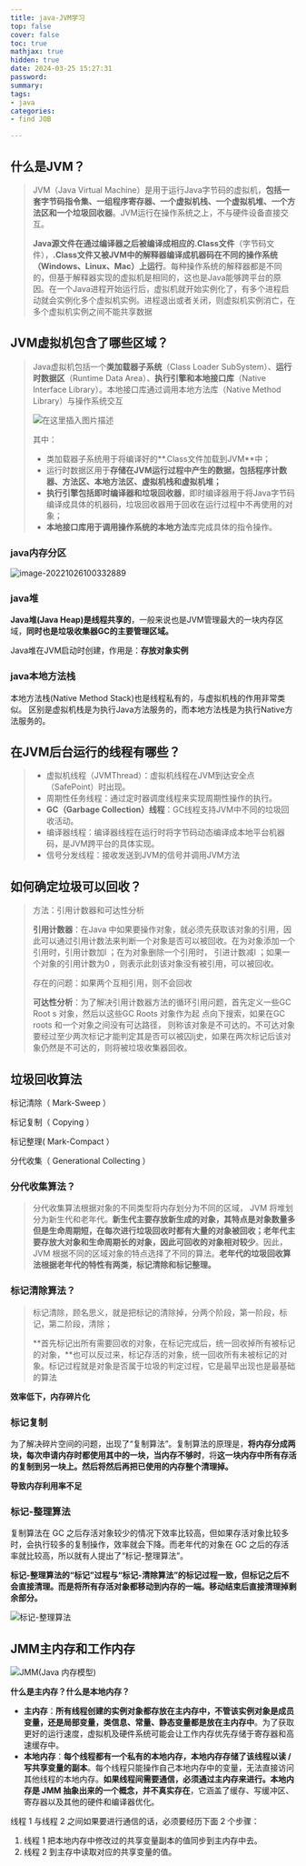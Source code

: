 ```yaml
---
title: java-JVM学习
top: false
cover: false
toc: true
mathjax: true
hidden: true
date: 2024-03-25 15:27:31
password:
summary:
tags:
- java
categories:
- find JOB

---
```


## 什么是JVM？

> JVM（Java Virtual Machine）是用于运行Java字节码的虚拟机，**包括一套字节码指令集、一组程序寄存器、一个虚拟机栈、一个虚拟机堆、一个方法区和一个垃圾回收器**。JVM运行在操作系统之上，不与硬件设备直接交互。
>
> **Java源文件在通过编译器之后被编译成相应的.Class文件**（字节码文件），**.Class文件又被JVM中的解释器编译成机器码在不同的操作系统（Windows、Linux、Mac）上运行**。每种操作系统的解释器都是不同的，但基于解释器实现的虚拟机是相同的，这也是Java能够跨平台的原因。在一个Java进程开始运行后，虚拟机就开始实例化了，有多个进程启动就会实例化多个虚拟机实例。进程退出或者关闭，则虚拟机实例消亡，在多个虚拟机实例之间不能共享数据

## JVM虚拟机包含了哪些区域？

> Java虚拟机包括一个**类加载器子系统**（Class Loader SubSystem）、**运行时数据区**（Runtime Data Area）、**执行引擎和本地接口库**（Native Interface Library）。本地接口库通过调用本地方法库（Native Method Library）与操作系统交互
>
> ![在这里插入图片描述](https://raw.githubusercontent.com/kengerlwl/kengerlwl.github.io/master/image/f2e69943a7177210b2e5fff570bf4e7b/73d29dcb23f68f1f4695f67fd4e00fd3.png)
>
> 其中：
>
> - 类加载器子系统用于将编译好的**.Class文件加载到JVM**中；
> - 运行时数据区用于**存储在JVM运行过程中产生的数据，包括程序计数器、方法区、本地方法区、虚拟机栈和虚拟机堆；**
> - **执行引擎包括即时编译器和垃圾回收器**，即时编译器用于将Java字节码编译成具体的机器码，垃圾回收器用于回收在运行过程中不再使用的对象；
> - **本地接口库用于调用操作系统的本地方法**库完成具体的指令操作。





### java内存分区

![image-20221026100332889](https://raw.githubusercontent.com/kengerlwl/kengerlwl.github.io/master/image/f2e69943a7177210b2e5fff570bf4e7b/8d49402e9a8099495c09a33c227b839e.png)

### java堆

**Java堆(Java Heap)是线程共享的**，一般来说也是JVM管理最大的一块内存区域，**同时也是垃圾收集器GC的主要管理区域。**

Java堆在JVM启动时创建，作用是：**存放对象实例**



###  java本地方法栈

本地方法栈(Native Method Stack)也是线程私有的，与虚拟机栈的作用非常类似。 区别是虚拟机栈是为执行Java方法服务的，而本地方法栈是为执行Native方法服务的。







## 在JVM后台运行的线程有哪些？

> - 虚拟机线程（JVMThread）：虚拟机线程在JVM到达安全点（SafePoint）时出现。
> - 周期性任务线程：通过定时器调度线程来实现周期性操作的执行。
> - **GC（Garbage Collection）线程**：GC线程支持JVM中不同的垃圾回收活动。
> - 编译器线程：编译器线程在运行时将字节码动态编译成本地平台机器码，是JVM跨平台的具体实现。
> - 信号分发线程：接收发送到JVM的信号并调用JVM方法







## 如何确定垃圾可以回收？

> 方法：引用计数器和可达性分析
>
> **引用计数器**：在Java 中如果要操作对象，就必须先获取该对象的引用，因此可以通过引用计数法来判断一个对象是否可以被回收。在为对象添加一个引用时，引用计数加l ；在为对象删除一个引用时， 引进计数减l ；如果一个对象的引用计数为0 ，则表示此刻该对象没有被引用，可以被回收。
>
> 存在的问题：如果两个互相引用，则不会回收
>
> **可达性分析**：为了解决引用计数器方法的循环引用问题，首先定义一些GC Root s 对象，然后以这些GC Roots 对象作为起
>  点向下搜索，如果在GC roots 和一个对象之间没有可达路径， 则称该对象是不可达的。不可达对象要经过至少两次标记才能判定其是否可以被囚lj史，如果在两次标记后该对象仍然是不可达的，则将被垃圾收集器回收。







## 垃圾回收算法

标记清除（ Mark-Sweep ）

标记复制（ Copying ）

标记整理( Mark-Compact ）

分代收集（ Generational Collecting ）







### 分代收集算法？

> 分代收集算法根据对象的不同类型将内存划分为不同的区域， JVM 将堆划分为新生代和老年代。**新生代主要存放新生成的对象，其特点是对象数量多但是生命周期短，在每次进行垃圾回收时都有大量的对象被回收；老年代主要存放大对象和生命周期长的对象，因此可回收的对象相对较少**。因此， JVM 根据不同的区域对象的特点选择了不同的算法。**老年代的垃圾回收算法根据老年代的特性有两类，标记清除和标记整理。**



### 标记清除算法？

> 标记清除，顾名思义，就是把标记的清除掉，分两个阶段，第一阶段，标记，第二阶段，清除；
>
> **首先标记出所有需要回收的对象，在标记完成后，统一回收掉所有被标记的对象，**也可以反过来，标记存活的对象，统一回收所有未被标记的对象。标记过程就是对象是否属于垃圾的判定过程，它是最早出现也是最基础的算法

**效率低下，内存碎片化**

### 标记复制

为了解决碎片空间的问题，出现了“复制算法”。复制算法的原理是，**将内存分成两块，每次申请内存时都使用其中的一块，当内存不够时**，将**这一块内存中所有存活的复制到另一块上。然后将然后再把已使用的内存整个清理掉。**

**导致内存利用率不足**

### 标记-整理算法

复制算法在 GC 之后存活对象较少的情况下效率比较高，但如果存活对象比较多时，会执行较多的复制操作，效率就会下降。而老年代的对象在 GC 之后的存活率就比较高，所以就有人提出了“标记-整理算法”。

**标记-整理算法的“标记”过程与“标记-清除算法”的标记过程一致，但标记之后不会直接清理。而是将所有存活对象都移动到内存的一端。移动结束后直接清理掉剩余部分。**

![标记-整理算法](https://raw.githubusercontent.com/kengerlwl/kengerlwl.github.io/master/image/f2e69943a7177210b2e5fff570bf4e7b/9f54c5467aad11f9dd339ba0f2e05b8e.png)







## JMM主内存和工作内存





![JMM(Java 内存模型)](https://oss.javaguide.cn/github/javaguide/java/concurrent/jmm.png)

**什么是主内存？什么是本地内存？**

- **主内存**：**所有线程创建的实例对象都存放在主内存中，不管该实例对象是成员变量，还是局部变量，类信息、常量、静态变量都是放在主内存中**。为了获取更好的运行速度，虚拟机及硬件系统可能会让工作内存优先存储于寄存器和高速缓存中。
- **本地内存**：**每个线程都有一个私有的本地内存，本地内存存储了该线程以读 / 写共享变量的副本**。每个线程只能操作自己本地内存中的变量，无法直接访问其他线程的本地内存。**如果线程间需要通信，必须通过主内存来进行。本地内存是 JMM 抽象出来的一个概念，并不真实存在**，它涵盖了缓存、写缓冲区、寄存器以及其他的硬件和编译器优化。

线程 1 与线程 2 之间如果要进行通信的话，必须要经历下面 2 个步骤：

1. 线程 1 把本地内存中修改过的共享变量副本的值同步到主内存中去。
2. 线程 2 到主存中读取对应的共享变量的值。

### 
